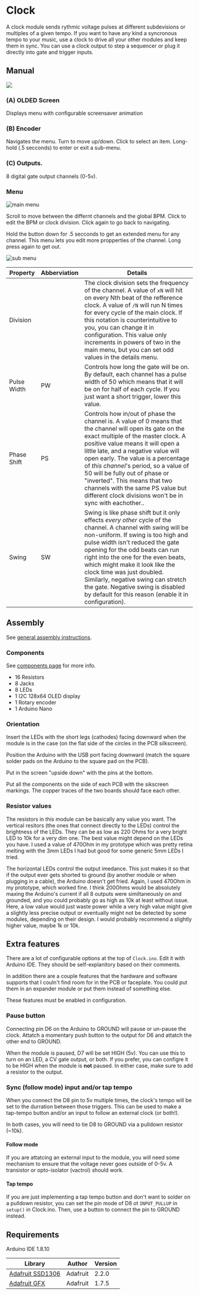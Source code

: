 # Clock

A clock module sends rythmic voltage pulses at different subdevisions or multiples of a given tempo. If you want to have any kind a syncronous tempo to your music, use a clock to drive all your other modules and keep them in sync. You can use a clock output to step a sequencer or plug it directly into gate and trigger inputs.

## Manual

<img src="images/clock_faceplate.svg" aligh="left"/>

### (A) OLDED Screen

Displays menu with configurable screensaver animation

### (B) Encoder

Navigates the menu. Turn to move up/down. Click to select an item. Long-hold (.5 secconds) to enter or exit a sub-menu.

### (C) Outputs.

8 digital gate output channels (0-5v).

### Menu

![main menu](images/main_menu.jpg)

Scroll to move between the differnt channels and the global BPM. Click to edit the BPM or clock division. Click again to go back to navigating.

Hold the button down for .5 secconds to get an extended menu for any channel. This menu lets you edit more propperties of the channel. Long press again to get out.

![sub menu](images/sub_menu.jpg)

| Property | Abberviation | Details |
|----------|--------------|---------|
| Division | | The clock division sets the frequency of the channel. A value of `xN` will hit on every Nth beat of the refference clock. A value of `/N` will run N times for every cycle of the main clock. If this notation is counterintuitive to you, you can change it in configuration. This value only increments in powers of two in the main menu, but you can set odd values in the details menu.
| Pulse Width | PW | Controls how long the gate will be on. By default, each channel has a pulse width of 50 which means that it will be on for half of each cycle. If you just want a short trigger, lower this value.
| Phase Shift | PS | Controls how in/out of phase the channel is. A value of 0 means that the channel will open its gate on the exact multiple of the master clock. A positive value means it will open a little late, and a negative value will open early. The value is a percentage of *this channel*'s period, so a value of 50 will be fully out of phase or "inverted". This means that two channels with the same PS value but different clock divisions won't be in sync with eachother..
| Swing | SW | Swing is like phase shift but it only effects *every other* cycle of the channel. A channel with swing will be non-uniform. If swing is too high and pulse width isn't reduced the gate opening for the odd beats can run right into the one for the even beats, which might make it look like the clock time was just doubled. Similarly, negative swing can stretch the gate. Negative swing is disabled by default for this reason (enable it in configuration).


## Assembly

See [general assembly instructions](https://github.com/QuinnFreedman/modular/wiki/Assembly).

### Components

See [components page](https://github.com/QuinnFreedman/modular/wiki/Components) for more info.

* 16 Resistors
* 8 Jacks
* 8 LEDs
* 1 I2C 128x64 OLED display
* 1 Rotary encoder
* 1 Arduino Nano

### Orientation

Insert the LEDs with the short legs (cathodes) facing downward when the module is in the case (on the flat side of the circles in the PCB silkscreen).

Position the Arduino with the USB port facing downward (match the square solder pads on the Arduino to the square pad on the PCB).

Put in the screen "upside down" with the pins at the bottom.

Put all the components on the side of each PCB with the sikscreen markings. The copper traces of the two boards should face each other.

### Resistor values

The resistors in this module can be basically any value you want. The vertical resitors (the ones that connect directly to the LEDs) control the brightness of the LEDs. They can be as low as 220 Ohms for a very bright LED to 10k for a very dim one. The best value might depend on the LEDs you have. I used a value of 470Ohm in my prototype which was pretty retina melting with the 3mm LEDs I had but good for some generic 5mm LEDs I tried.

The horizontal LEDs control the output imedance. This just makes it so that if the output ever gets shorted to ground (by another module or when plugging in a cable), the Arduino doesn't get fried. Again, I used 470Ohm in my prototype, which worked fine. I think 200Ohms would be absolutely maxing the Arduino's current if all 8 outputs were similtaneously on and grounded, and you could probably go as high as 10k at least without issue. Here, a low value would just waste power while a very high value might give a slightly less precise output or eventually might not be detected by some modules, depending on their design. I would probably recommend a slightly higher value, maybe 1k or 10k.

## Extra features

There are a lot of configurable options at the top of `Clock.ino`. Edit it with Arduino IDE. They should be self-explanitory based on their comments.

In addition there are a couple features that the hardware and software supports that I couln't find room for in the PCB or faceplate. You could put them in an expander module or put them instead of something else.

These features must be enabled in configuration.

### Pause button

Connecting pin D6 on the Arduino to GROUND will pause or un-pause the clock. Attatch a momentary push button to the output for D6 and attatch the other end to GROUND.

When the module is paused, D7 will be set HIGH (5v). You can use this to turn on an LED, a CV gate output, or both. If you prefer, you can configre it to be HIGH when the module is **not** paused. In either case, make sure to add a resistor to the output.

### Sync (follow mode) input and/or tap tempo

When you connect the D8 pin to 5v multiple times, the clock's tempo will be set to the durration between those triggers. This can be used to make a tap-tempo button and/or an input to follow an external clock (or both!).

In both cases, you will need to tie D8 to GROUND via a pulldown resistor (~10k).

#### Follow mode

If you are attatcing an external input to the module, you will need some mechanism to ensure that the voltage never goes outside of 0-5v. A transistor or opto-isolator (vactrol) should work.

#### Tap tempo

If you are just implementing a tap tempo button and don't want to solder on a pulldown resistor, you can set the pin mode of D8 ot `INPUT_PULLUP` in `setup()` in Clock.ino. Then, use a button to connect the pin to GROUND instead.

## Requirements

Arduino IDE 1.8.10 

|Library                | Author   | Version |
|-----------------------|----------|---------|
| [Adafruit SSD1306][1] | Adafruit | 2.2.0   |
| [Adafruit GFX][2]     | Adafruit | 1.7.5   |

[1]: https://github.com/adafruit/Adafruit_SSD1306
[2]: https://github.com/adafruit/Adafruit-GFX-Library

